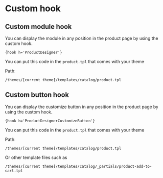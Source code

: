 # Custom hook

## Custom module hook

You can display the module in any position in the product page by using the custom hook.

```smarty
{hook h='ProductDesigner'}
```

You can put this code in the `product.tpl` that comes with your theme

Path:
```text
/themes/[current theme]/templates/catalog/product.tpl
```

## Custom button hook

You can display the customize button in any position in the product page by using the custom hook.

```smarty
{hook h='ProductDesignerCustomizeButton'}
```

You can put this code in the `product.tpl` that comes with your theme

Path:
```text
/themes/[current theme]/templates/catalog/product.tpl
```

Or other template files such as 
```text
/themes/[current theme]/templates/catalog/_partials/product-add-to-cart.tpl
```
